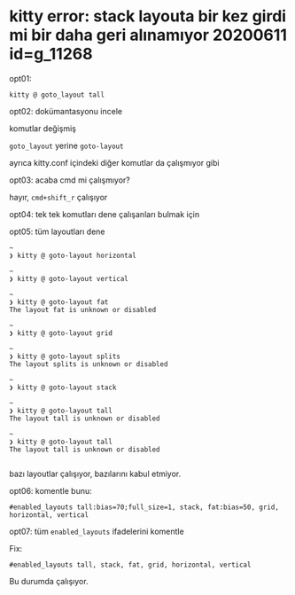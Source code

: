 
# kitty error: stack layouta bir kez girdi mi bir daha geri alınamıyor 20200611  id=g_11268

opt01:

``` 
kitty @ goto_layout tall
``` 

opt02: dokümantasyonu incele

komutlar değişmiş

`goto_layout` yerine `goto-layout`

ayrıca kitty.conf içindeki diğer komutlar da çalışmıyor gibi

opt03: acaba cmd mi çalışmıyor?

hayır, `cmd+shift_r` çalışıyor

opt04: tek tek komutları dene çalışanları bulmak için

opt05: tüm layoutları dene

``` 
~
❯ kitty @ goto-layout horizontal

~
❯ kitty @ goto-layout vertical  

~
❯ kitty @ goto-layout fat     
The layout fat is unknown or disabled

~
❯ kitty @ goto-layout grid

~
❯ kitty @ goto-layout splits
The layout splits is unknown or disabled

~
❯ kitty @ goto-layout stack 

~
❯ kitty @ goto-layout tall 
The layout tall is unknown or disabled

~
❯ kitty @ goto-layout tall
The layout tall is unknown or disabled
 
``` 

bazı layoutlar çalışıyor, bazılarını kabul etmiyor.

opt06: komentle bunu:

``` 
#enabled_layouts tall:bias=70;full_size=1, stack, fat:bias=50, grid, horizontal, vertical
``` 

opt07: tüm `enabled_layouts` ifadelerini komentle

Fix: 

``` 
#enabled_layouts tall, stack, fat, grid, horizontal, vertical
``` 

Bu durumda çalışıyor. 

